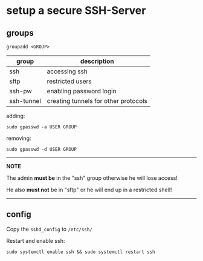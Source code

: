 # setup a secure SSH-Server

## groups

`groupadd <GROUP>`

| group | description |
| --- | --- |
| ssh | accessing ssh |
| sftp | restricted users |
| ssh-pw | enabling password login |
| ssh-tunnel | creating tunnels for other protocols |

adding:

`sudo gpasswd -a USER GROUP`

removing:

`sudo gpasswd -d USER GROUP`

---
**NOTE**

The admin **must be** in the "ssh" group otherwise he will lose access!

He also **must not** be in "sftp" or he will end up in a restricted shell!

---

## config

Copy the `sshd_config` to `/etc/ssh/`

Restart and enable ssh:

`sudo systemctl enable ssh && sudo systemctl restart ssh`


